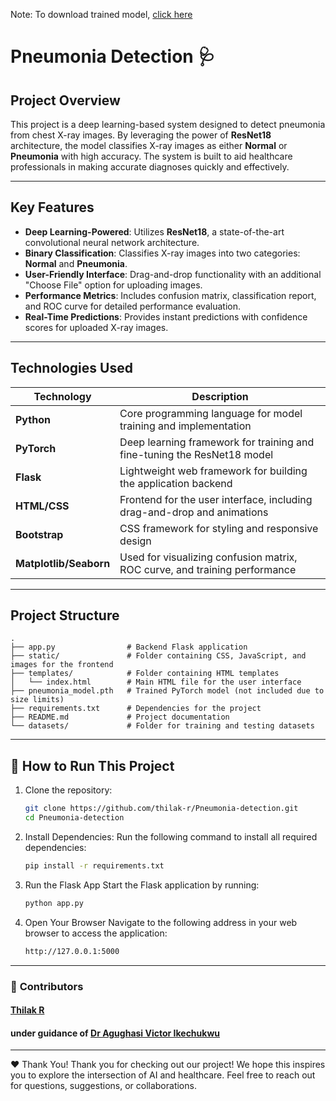 

Note:
To download trained model, [click here](https://www.kaggle.com/code/thilak02/pneunomia-detection-by-thilak/output)

# Pneumonia Detection 🩺

## **Project Overview**
This project is a deep learning-based system designed to detect pneumonia from chest X-ray images. By leveraging the power of **ResNet18** architecture, the model classifies X-ray images as either **Normal** or **Pneumonia** with high accuracy. The system is built to aid healthcare professionals in making accurate diagnoses quickly and effectively.

---

## **Key Features**
- **Deep Learning-Powered**: Utilizes **ResNet18**, a state-of-the-art convolutional neural network architecture.
- **Binary Classification**: Classifies X-ray images into two categories: **Normal** and **Pneumonia**.
- **User-Friendly Interface**: Drag-and-drop functionality with an additional "Choose File" option for uploading images.
- **Performance Metrics**: Includes confusion matrix, classification report, and ROC curve for detailed performance evaluation.
- **Real-Time Predictions**: Provides instant predictions with confidence scores for uploaded X-ray images.

---

## **Technologies Used**

| **Technology**       | **Description**                                                                |
|-----------------------|--------------------------------------------------------------------------------|
| **Python**           | Core programming language for model training and implementation                |
| **PyTorch**          | Deep learning framework for training and fine-tuning the ResNet18 model        |
| **Flask**            | Lightweight web framework for building the application backend                 |
| **HTML/CSS**         | Frontend for the user interface, including drag-and-drop and animations         |
| **Bootstrap**        | CSS framework for styling and responsive design                                |
| **Matplotlib/Seaborn**| Used for visualizing confusion matrix, ROC curve, and training performance     |

---

## **Project Structure**

```plaintext
.
├── app.py                # Backend Flask application
├── static/               # Folder containing CSS, JavaScript, and images for the frontend
├── templates/            # Folder containing HTML templates
│   └── index.html        # Main HTML file for the user interface
├── pneumonia_model.pth   # Trained PyTorch model (not included due to size limits)
├── requirements.txt      # Dependencies for the project
├── README.md             # Project documentation
└── datasets/             # Folder for training and testing datasets

```
---

## 🚀 **How to Run This Project**
1. Clone the repository:
   ```bash
   git clone https://github.com/thilak-r/Pneumonia-detection.git
   cd Pneumonia-detection

2. Install Dependencies: 
Run the following command to install all required dependencies:
   ```bash 
   pip install -r requirements.txt

3. Run the Flask App
Start the Flask application by running:
   ```bash
   python app.py

4. Open Your Browser
Navigate to the following address in your web browser to access the application:
   ```bash
   http://127.0.0.1:5000
---

### 🙌 **Contributors**
#### [Thilak R](https://github.com/thilak-r) <br>
#### under guidance of [Dr Agughasi Victor Ikechukwu](https://github.com/Victor-Ikechukwu) <br>
---

❤️ Thank You!
Thank you for checking out our project! We hope this inspires you to explore the intersection of AI and healthcare. Feel free to reach out for questions, suggestions, or collaborations.

<br><br>

   
